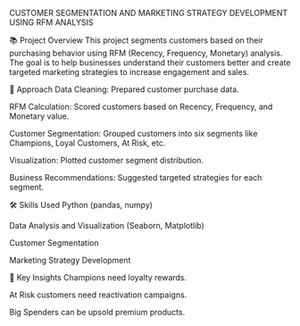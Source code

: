 CUSTOMER SEGMENTATION AND MARKETING STRATEGY DEVELOPMENT USING RFM ANALYSIS

📚 Project Overview
This project segments customers based on their purchasing behavior using RFM (Recency, Frequency, Monetary) analysis.
The goal is to help businesses understand their customers better and create targeted marketing strategies to increase engagement and sales.

🚀 Approach
Data Cleaning: Prepared customer purchase data.

RFM Calculation: Scored customers based on Recency, Frequency, and Monetary value.

Customer Segmentation: Grouped customers into six segments like Champions, Loyal Customers, At Risk, etc.

Visualization: Plotted customer segment distribution.

Business Recommendations: Suggested targeted strategies for each segment.

🛠️ Skills Used
Python (pandas, numpy)

Data Analysis and Visualization (Seaborn, Matplotlib)

Customer Segmentation

Marketing Strategy Development

🎯 Key Insights
Champions need loyalty rewards.

At Risk customers need reactivation campaigns.

Big Spenders can be upsold premium products.

